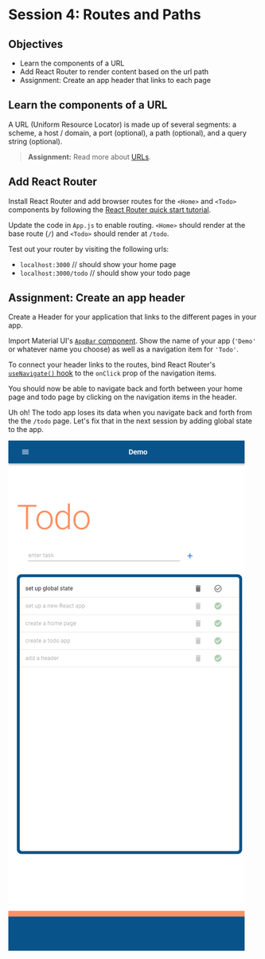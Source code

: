 # Session 4: Routes and Paths

## Objectives

- Learn the components of a URL
- Add React Router to render content based on the url path
- Assignment: Create an app header that links to each page

## Learn the components of a URL

A URL (Uniform Resource Locator) is made up of several segments: a scheme, a host / domain, a port (optional), a path (optional), and a query string (optional).

> **Assignment:** Read more about [URLs](https://www.ibm.com/docs/en/cics-ts/5.3?topic=concepts-components-url).

## Add React Router

Install React Router and add browser routes for the `<Home>` and `<Todo>` components by following the [React Router quick start tutorial](https://reactrouter.com/docs/en/v6/getting-started/overview).

Update the code in `App.js` to enable routing. `<Home>` should render at the base route (`/`) and `<Todo>` should render at `/todo`.

Test out your router by visiting the following urls:

- `localhost:3000` // should show your home page
- `localhost:3000/todo` // should show your todo page

## Assignment: Create an app header

Create a Header for your application that links to the different pages in your app.

Import Material UI's [`AppBar` component](https://mui.com/components/app-bar/). Show the name of your app (`'Demo'` or whatever name you choose) as well as a navigation item for `'Todo'`.

To connect your header links to the routes, bind React Router's [`useNavigate()` hook](https://reactrouter.com/docs/en/v6/api#usenavigate) to the `onClick` prop of the navigation items.

You should now be able to navigate back and forth between your home page and todo page by clicking on the navigation items in the header.

Uh oh! The todo app loses its data when you navigate back and forth from the the `/todo` page. Let's fix that in the next session by adding global state to the app.

![Session 4 Complete](https://github.com/MiriamT/learn-react/blob/main/images/session4_complete.png?raw=true)
